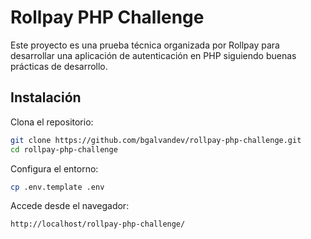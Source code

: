 # Rollpay PHP Challenge

Este proyecto es una prueba técnica organizada por Rollpay para desarrollar una aplicación de autenticación en PHP siguiendo buenas prácticas de desarrollo.

## Instalación

Clona el repositorio:

```bash
git clone https://github.com/bgalvandev/rollpay-php-challenge.git
cd rollpay-php-challenge
```

Configura el entorno:

```bash
cp .env.template .env
```

Accede desde el navegador:

```
http://localhost/rollpay-php-challenge/
```
